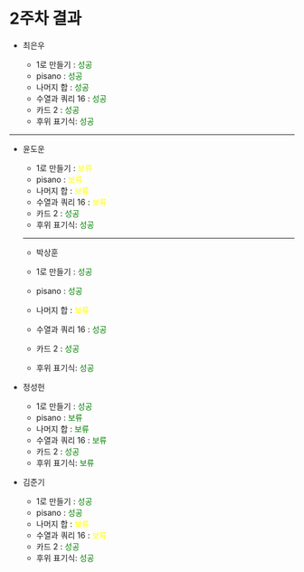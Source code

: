 # 2주차 결과

- 최은우

  - 1로 만들기 : <font color="green"> 성공 </font>
  - pisano : <font color="green"> 성공 </font>
  - 나머지 합 : <font color="green"> 성공 </font>
  - 수열과 쿼리 16 : <font color="green"> 성공 </font>
  - 카드 2 : <font color="green"> 성공 </font>
  - 후위 표기식: <font color="green"> 성공 </font>

---

- 윤도운
  - 1로 만들기 : <font color="yellow"> 보류 </font>
  - pisano : <font color="yellow"> 보류 </font>
  - 나머지 합 : <font color="yellow"> 보류 </font>
  - 수열과 쿼리 16 : <font color="yellow"> 보류 </font>
  - 카드 2 : <font color="green"> 성공 </font>
  - 후위 표기식: <font color="green"> 성공 </font>

  ---

  - 박상훈

  - 1로 만들기 : <font color="green"> 성공 </font>
  - pisano : <font color="green"> 성공 </font>
  - 나머지 합 : <font color="yellow"> 보류 </font>
  - 수열과 쿼리 16 : <font color="green"> 성공 </font>
  - 카드 2 : <font color="green"> 성공 </font>
  - 후위 표기식: <font color="green"> 성공 </font>

- 정성헌

  - 1로 만들기 : <font color="green"> 성공 </font>
  - pisano : <font color="green"> 보류 </font>
  - 나머지 합 : <font color="green"> 보류 </font>
  - 수열과 쿼리 16 : <font color="green"> 보류 </font>
  - 카드 2 : <font color="green"> 성공 </font>
  - 후위 표기식: <font color="green"> 보류 </font>

- 김준기

  - 1로 만들기 : <font color="green"> 성공 </font>
  - pisano : <font color="green"> 성공 </font>
  - 나머지 합 : <font color="yellow"> 보류 </font>
  - 수열과 쿼리 16 : <font color="yellow"> 보류 </font>
  - 카드 2 : <font color="green"> 성공 </font>
  - 후위 표기식: <font color="green"> 성공 </font>